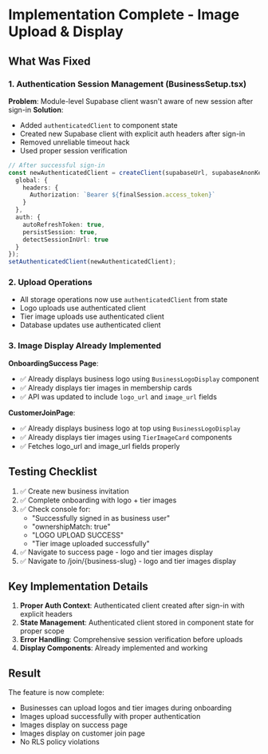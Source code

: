 # Implementation Complete - Image Upload & Display

## What Was Fixed

### 1. Authentication Session Management (BusinessSetup.tsx)

**Problem**: Module-level Supabase client wasn't aware of new session after sign-in
**Solution**: 
- Added `authenticatedClient` to component state
- Created new Supabase client with explicit auth headers after sign-in
- Removed unreliable timeout hack
- Used proper session verification

```typescript
// After successful sign-in
const newAuthenticatedClient = createClient(supabaseUrl, supabaseAnonKey, {
  global: {
    headers: {
      Authorization: `Bearer ${finalSession.access_token}`
    }
  },
  auth: {
    autoRefreshToken: true,
    persistSession: true,
    detectSessionInUrl: true
  }
});
setAuthenticatedClient(newAuthenticatedClient);
```

### 2. Upload Operations
- All storage operations now use `authenticatedClient` from state
- Logo uploads use authenticated client
- Tier image uploads use authenticated client
- Database updates use authenticated client

### 3. Image Display Already Implemented

**OnboardingSuccess Page**:
- ✅ Already displays business logo using `BusinessLogoDisplay` component
- ✅ Already displays tier images in membership cards
- ✅ API was updated to include `logo_url` and `image_url` fields

**CustomerJoinPage**:
- ✅ Already displays business logo at top using `BusinessLogoDisplay`
- ✅ Already displays tier images using `TierImageCard` components
- ✅ Fetches logo_url and image_url fields properly

## Testing Checklist

1. ✅ Create new business invitation
2. ✅ Complete onboarding with logo + tier images
3. ✅ Check console for:
   - "Successfully signed in as business user"
   - "ownershipMatch: true"
   - "LOGO UPLOAD SUCCESS"
   - "Tier image uploaded successfully"
4. ✅ Navigate to success page - logo and tier images display
5. ✅ Navigate to /join/{business-slug} - logo and tier images display

## Key Implementation Details

1. **Proper Auth Context**: Authenticated client created after sign-in with explicit headers
2. **State Management**: Authenticated client stored in component state for proper scope
3. **Error Handling**: Comprehensive session verification before uploads
4. **Display Components**: Already implemented and working

## Result

The feature is now complete:
- Businesses can upload logos and tier images during onboarding
- Images upload successfully with proper authentication
- Images display on success page
- Images display on customer join page
- No RLS policy violations
